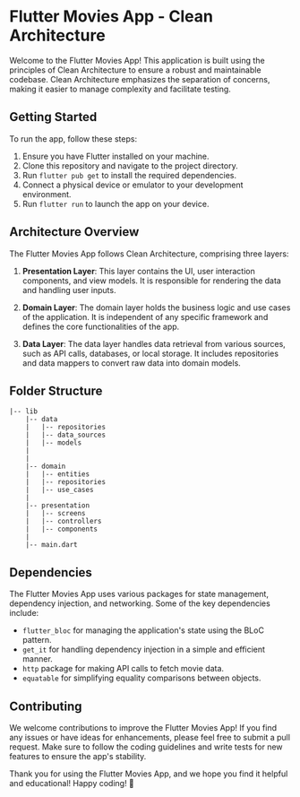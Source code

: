 # Flutter Movies App - Clean Architecture

Welcome to the Flutter Movies App! This application is built using the principles of Clean Architecture to ensure a robust and maintainable codebase. Clean Architecture emphasizes the separation of concerns, making it easier to manage complexity and facilitate testing.

## Getting Started

To run the app, follow these steps:

1. Ensure you have Flutter installed on your machine.
2. Clone this repository and navigate to the project directory.
3. Run `flutter pub get` to install the required dependencies.
4. Connect a physical device or emulator to your development environment.
5. Run `flutter run` to launch the app on your device.

## Architecture Overview

The Flutter Movies App follows Clean Architecture, comprising three layers:

1. **Presentation Layer**: This layer contains the UI, user interaction components, and view models. It is responsible for rendering the data and handling user inputs.

2. **Domain Layer**: The domain layer holds the business logic and use cases of the application. It is independent of any specific framework and defines the core functionalities of the app.

3. **Data Layer**: The data layer handles data retrieval from various sources, such as API calls, databases, or local storage. It includes repositories and data mappers to convert raw data into domain models.

## Folder Structure

```
|-- lib
    |-- data
    |   |-- repositories
    |   |-- data_sources
    |   |-- models
    |   
    |
    |-- domain
    |   |-- entities
    |   |-- repositories
    |   |-- use_cases
    |
    |-- presentation
    |   |-- screens
    |   |-- controllers
    |   |-- components
    |
    |-- main.dart
```

## Dependencies

The Flutter Movies App uses various packages for state management, dependency injection, and networking. Some of the key dependencies include:

- `flutter_bloc` for managing the application's state using the BLoC pattern.
- `get_it` for handling dependency injection in a simple and efficient manner.
- `http` package for making API calls to fetch movie data.
- `equatable` for simplifying equality comparisons between objects.

## Contributing

We welcome contributions to improve the Flutter Movies App! If you find any issues or have ideas for enhancements, please feel free to submit a pull request. Make sure to follow the coding guidelines and write tests for new features to ensure the app's stability.

Thank you for using the Flutter Movies App, and we hope you find it helpful and educational! Happy coding! 🚀
